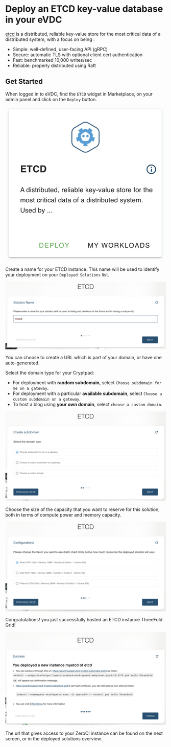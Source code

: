 # Deploy an ETCD key-value database in your eVDC

[etcd](https://etcd.io/) is a distributed, reliable key-value store for the most critical data of a distributed system, with a focus on being :

- Simple: well-defined, user-facing API (gRPC)
- Secure: automatic TLS with optional client cert authentication
- Fast: benchmarked 10,000 writes/sec
- Reliable: properly distributed using Raft

## Get Started

When logged in to eVDC, find the `ETCD` widget in Marketplace, on your admin panel and click on the `Deploy` button.

![](img/02_evdc_etcd_widget.jpg ':size=200')

Create a name for your ETCD instance. This name will be used to identify your deployment on your `Deployed Solutions` list.

![](img/03_evdc_etcd_name.jpg ':size=600')

You can choose to create a URL which is part of your domain, or have one auto-generated.

Select the domain type for your Cryptpad:
- For deployment with **random subdomain**, select `Choose subdomain for me on a gateway`. 
- For deployment with a particular **available subdomain**, select `Choose a custom subdomain on a gateway`. 
- To host a blog using **your own domain**, select `choose a custom domain`.

![](img/04_evdc_etcd_subdomain.jpg ':size=600')

Choose the size of the capacity that you want to reserve for this solution, both in terms of compute power and memory capacity. 

![](img/05_evdc_etcd_config.jpg ':size=600')

Congratulations! you just successfully hosted an ETCD instance ThreeFold Grid!

![](img/06_evdc_etcd_success.jpg ':size=600')

The url that gives access to your ZeroCI instance can be found on the next screen, or in the deployed solutions overview.

